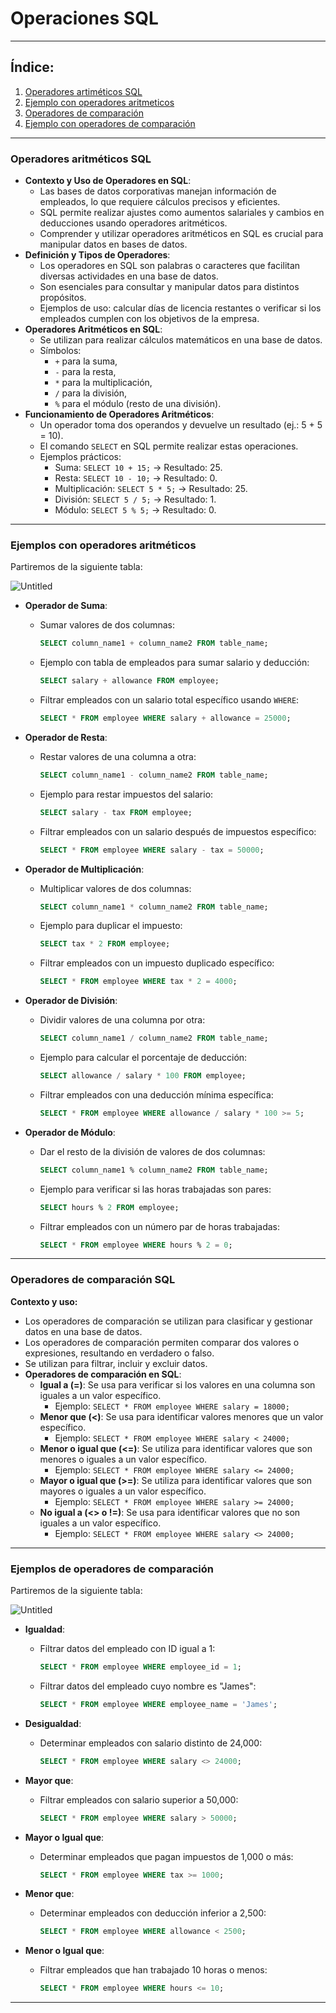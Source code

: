 # Operaciones SQL

---

## Índice: 

1. [Operadores artiméticos SQL](#1)
2. [Ejemplo con operadores aritmeticos](#2)
3. [Operadores de comparación](#3)
4. [Ejemplo con operadores de comparación](#4)

---
<a id="1"></a>

### Operadores aritméticos SQL

- **Contexto y Uso de Operadores en SQL**:
    - Las bases de datos corporativas manejan información de empleados, lo que requiere cálculos precisos y eficientes.
    - SQL permite realizar ajustes como aumentos salariales y cambios en deducciones usando operadores aritméticos.
    - Comprender y utilizar operadores aritméticos en SQL es crucial para manipular datos en bases de datos.
- **Definición y Tipos de Operadores**:
    - Los operadores en SQL son palabras o caracteres que facilitan diversas actividades en una base de datos.
    - Son esenciales para consultar y manipular datos para distintos propósitos.
    - Ejemplos de uso: calcular días de licencia restantes o verificar si los empleados cumplen con los objetivos de la empresa.
- **Operadores Aritméticos en SQL**:
    - Se utilizan para realizar cálculos matemáticos en una base de datos.
    - Símbolos:
        - `+` para la suma,
        - `-` para la resta,
        - `*` para la multiplicación,
        - `/` para la división,
        - `%` para el módulo (resto de una división).
- **Funcionamiento de Operadores Aritméticos**:
    - Un operador toma dos operandos y devuelve un resultado (ej.: 5 + 5 = 10).
    - El comando `SELECT` en SQL permite realizar estas operaciones.
    - Ejemplos prácticos:
        - Suma: `SELECT 10 + 15;` -> Resultado: 25.
        - Resta: `SELECT 10 - 10;` -> Resultado: 0.
        - Multiplicación: `SELECT 5 * 5;` -> Resultado: 25.
        - División: `SELECT 5 / 5;` -> Resultado: 1.
        - Módulo: `SELECT 5 % 5;` -> Resultado: 0.

---
<a id="2"></a>

### Ejemplos con operadores aritméticos

Partiremos de la siguiente tabla:

![Untitled](/courses/databases/Operaciones%20SQL%209805ae0bd155427c99770ab470aa55d7/Untitled.png)

- **Operador de Suma**:
    - Sumar valores de dos columnas:
        
        ```sql
        SELECT column_name1 + column_name2 FROM table_name;
        ```
        
    - Ejemplo con tabla de empleados para sumar salario y deducción:
        
        ```sql
        SELECT salary + allowance FROM employee;
        ```
        
    - Filtrar empleados con un salario total específico usando `WHERE`:
        
        ```sql
        SELECT * FROM employee WHERE salary + allowance = 25000;
        ```
        
- **Operador de Resta**:
    - Restar valores de una columna a otra:
        
        ```sql
        SELECT column_name1 - column_name2 FROM table_name;
        ```
        
    - Ejemplo para restar impuestos del salario:
        
        ```sql
        SELECT salary - tax FROM employee;
        ```
        
    - Filtrar empleados con un salario después de impuestos específico:
        
        ```sql
        SELECT * FROM employee WHERE salary - tax = 50000;
        ```
        
- **Operador de Multiplicación**:
    - Multiplicar valores de dos columnas:
        
        ```sql
        SELECT column_name1 * column_name2 FROM table_name;
        ```
        
    - Ejemplo para duplicar el impuesto:
        
        ```sql
        SELECT tax * 2 FROM employee;
        ```
        
    - Filtrar empleados con un impuesto duplicado específico:
        
        ```sql
        SELECT * FROM employee WHERE tax * 2 = 4000;
        ```
        
- **Operador de División**:
    - Dividir valores de una columna por otra:
        
        ```sql
        SELECT column_name1 / column_name2 FROM table_name;
        ```
        
    - Ejemplo para calcular el porcentaje de deducción:
        
        ```sql
        SELECT allowance / salary * 100 FROM employee;
        ```
        
    - Filtrar empleados con una deducción mínima específica:
        
        ```sql
        SELECT * FROM employee WHERE allowance / salary * 100 >= 5;
        ```
        
- **Operador de Módulo**:
    - Dar el resto de la división de valores de dos columnas:
        
        ```sql
        SELECT column_name1 % column_name2 FROM table_name;
        ```
        
    - Ejemplo para verificar si las horas trabajadas son pares:
        
        ```sql
        SELECT hours % 2 FROM employee;
        ```
        
    - Filtrar empleados con un número par de horas trabajadas:
        
        ```sql
        SELECT * FROM employee WHERE hours % 2 = 0;
        ```
        

---
<a id="3"></a>

### Operadores de comparación SQL

**Contexto y uso:**

- Los operadores de comparación se utilizan para clasificar y gestionar datos en una base de datos.
- Los operadores de comparación permiten comparar dos valores o expresiones, resultando en verdadero o falso.
- Se utilizan para filtrar, incluir y excluir datos.
- **Operadores de comparación en SQL**:
    - **Igual a (=)**: Se usa para verificar si los valores en una columna son iguales a un valor específico.
        - Ejemplo: `SELECT * FROM employee WHERE salary = 18000;`
    - **Menor que (<)**: Se usa para identificar valores menores que un valor específico.
        - Ejemplo: `SELECT * FROM employee WHERE salary < 24000;`
    - **Menor o igual que (<=)**: Se utiliza para identificar valores que son menores o iguales a un valor específico.
        - Ejemplo: `SELECT * FROM employee WHERE salary <= 24000;`
    - **Mayor o igual que (>=)**: Se utiliza para identificar valores que son mayores o iguales a un valor específico.
        - Ejemplo: `SELECT * FROM employee WHERE salary >= 24000;`
    - **No igual a (<> o !=)**: Se usa para identificar valores que no son iguales a un valor específico.
        - Ejemplo: `SELECT * FROM employee WHERE salary <> 24000;`

---
<a id="4"></a>

### Ejemplos de operadores de comparación

Partiremos de la siguiente tabla:

![Untitled](/courses/databases/Operaciones%20SQL%209805ae0bd155427c99770ab470aa55d7/Untitled%201.png)

- **Igualdad**:
    - Filtrar datos del empleado con ID igual a 1:
        
        ```sql
        SELECT * FROM employee WHERE employee_id = 1;
        ```
        
    - Filtrar datos del empleado cuyo nombre es "James":
        
        ```sql
        SELECT * FROM employee WHERE employee_name = 'James';
        ```
        
- **Desigualdad**:
    - Determinar empleados con salario distinto de 24,000:
        
        ```sql
        SELECT * FROM employee WHERE salary <> 24000;
        ```
        
- **Mayor que**:
    - Filtrar empleados con salario superior a 50,000:
        
        ```sql
        SELECT * FROM employee WHERE salary > 50000;
        ```
        
- **Mayor o Igual que**:
    - Determinar empleados que pagan impuestos de 1,000 o más:
        
        ```sql
        SELECT * FROM employee WHERE tax >= 1000;
        ```
        
- **Menor que**:
    - Determinar empleados con deducción inferior a 2,500:
        
        ```sql
        SELECT * FROM employee WHERE allowance < 2500;
        ```
        
- **Menor o Igual que**:
    - Filtrar empleados que han trabajado 10 horas o menos:
        
        ```sql
        SELECT * FROM employee WHERE hours <= 10;
        ```
        

---